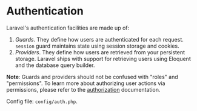 # Authentication

Laravel's authentication facilities are made up of:

1. *Guards*. They define how users are authenticated for each request. `session` guard maintains state using session storage and cookies.
2. *Providers*. They define how users are retrieved from your persistent storage. Laravel ships with support for retrieving users using Eloquent 
    and the database query builder.

**Note**: Guards and providers should not be confused with "roles" and "permissions". 
To learn more about authorizing user actions via permissions, please refer to the [authorization](https://laravel.com/docs/master/authorization) documentation.

Config file: `config/auth.php`.
